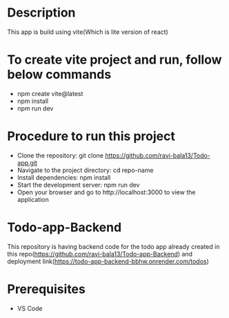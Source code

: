 # Description
This app is build using vite(Which is lite version of react)

# To create vite project and run, follow below commands
* npm create vite@latest
* npm install
* npm run dev

# Procedure to run this project 
* Clone the repository: git clone https://github.com/ravi-bala13/Todo-app.git
* Navigate to the project directory: cd repo-name
* Install dependencies: npm install
* Start the development server: npm run dev
* Open your browser and go to http://localhost:3000 to view the application

# Todo-app-Backend
This repository is having backend code for the todo app already created in this repo(https://github.com/ravi-bala13/Todo-app-Backend) and deployment link(https://todo-app-backend-bbhw.onrender.com/todos)

# Prerequisites 
* VS Code




